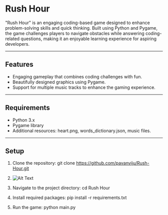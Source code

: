 # Rush Hour

"Rush Hour" is an engaging coding-based game designed to enhance problem-solving skills and quick thinking. Built using Python and Pygame, the game challenges players to navigate obstacles while answering coding-related questions, making it an enjoyable learning experience for aspiring developers.

---

## Features
- Engaging gameplay that combines coding challenges with fun.
- Beautifully designed graphics using Pygame.
- Support for multiple music tracks to enhance the gaming experience.

---

## Requirements
- Python 3.x
- Pygame library
- Additional resources: heart.png, words_dictionary.json, music files.

---

## Setup
1. Clone the repository: git clone https://github.com/pavanviju/Rush-Hour.git
2. ![Alt Text](URL_or_relative_path_to_image)

3. Navigate to the project directory: cd Rush Hour
4. Install required packages: pip install -r requirements.txt
5. Run the game: python main.py

